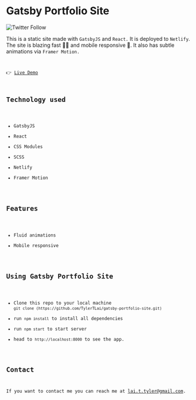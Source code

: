 # Gatsby Portfolio Site 

![Twitter Follow](https://img.shields.io/twitter/follow/tylertlai?style=social)

This is a static site made with <code>GatsbyJS</code> and <code>React.</code> It is deployed to <code>Netlify</code>. The site is blazing fast 🚗💨 and mobile responsive 📱. It also has subtle animations via <code>Framer Motion</ccode>.

👉 [Live Demo](https://www.tylerlai.com/)

## Technology used

- GatsbyJS
- React
- CSS Modules 
- SCSS
- Netlify
- Framer Motion

## Features

- Fluid animations
- Mobile responsive

## Using Gatsby Portfolio Site

- Clone this repo to your local machine `git clone (https://github.com/TylerTLai/gatsby-portfolio-site.git)`
- run `npm install` to install all dependencies
- run `npm start` to start server
- head to `http://localhost:8000` to see the app.


## Contact

If you want to contact me you can reach me at <lai.t.tyler@gmail.com>.

